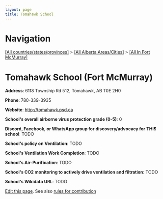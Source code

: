 ```yaml
---
layout: page
title: Tomahawk School
---
```

# Navigation

[[All countries/states/provinces]](../../..) > [[All Alberta Areas/Cities]](../..) > [[All In Fort McMurray]](..)

# Tomahawk School (Fort McMurray)

**Address**: 6118 Township Rd 512, Tomahawk, AB T0E 2H0

**Phone**: 780-339-3935

**Website**: <http://tomahawk.psd.ca>

**School's overall airborne virus protection grade (0-5)**: 0

**Discord, Facebook, or WhatsApp group for discovery/advocacy for THIS school**: TODO

**School's policy on Ventilation**: TODO

**School's Ventilation Work Completion**: TODO

**School's Air-Purification**: TODO

**School's CO2 monitoring to actively drive ventilation and filtration**: TODO

**School's Wikidata URL**: TODO


[Edit this page](https://github.com/ventilate-schools/AB/edit/main/./Fort_McMurray/Tomahawk_School.md). See also [rules for contribution](../../../contribution-rules/)